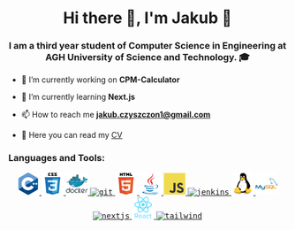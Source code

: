 <h1 align="center">Hi there 👋, I'm Jakub 🤵</h1>
<h3 align="center">I am a third year student of Computer Science in Engineering at AGH University of Science and Technology. 🎓</h3>

- 🔭 I’m currently working on **CPM-Calculator**

- 🌱 I’m currently learning **Next.js**

- 📫 How to reach me **jakub.czyszczon1@gmail.com**

- 📄 Here you can read my <a href="https://github.com/JCzyszczon/JCzyszczon/blob/main/CV.pdf">CV</a>

<h3 align="left">Languages and Tools:</h3>
<p align="center"> <a href="https://www.w3schools.com/cpp/" target="_blank" rel="noreferrer"> <kbd><img src="https://raw.githubusercontent.com/devicons/devicon/master/icons/cplusplus/cplusplus-original.svg" alt="cplusplus" width="40" height="40"/></kbd> </a> <a href="https://www.w3schools.com/css/" target="_blank" rel="noreferrer"> <kbd><img src="https://raw.githubusercontent.com/devicons/devicon/master/icons/css3/css3-original-wordmark.svg" alt="css3" width="40" height="40"/></kbd> </a> <a href="https://www.docker.com/" target="_blank" rel="noreferrer"> <kbd><img src="https://raw.githubusercontent.com/devicons/devicon/master/icons/docker/docker-original-wordmark.svg" alt="docker" width="40" height="40"/></kbd> </a> <a href="https://git-scm.com/" target="_blank" rel="noreferrer"> <kbd><img src="https://www.vectorlogo.zone/logos/git-scm/git-scm-icon.svg" alt="git" width="40" height="40"/></kbd> </a> <a href="https://www.w3.org/html/" target="_blank" rel="noreferrer"> <kbd><img src="https://raw.githubusercontent.com/devicons/devicon/master/icons/html5/html5-original-wordmark.svg" alt="html5" width="40" height="40"/></kbd> </a> <a href="https://www.java.com" target="_blank" rel="noreferrer"> <kbd><img src="https://raw.githubusercontent.com/devicons/devicon/master/icons/java/java-original.svg" alt="java" width="40" height="40"/></kbd> </a> <a href="https://developer.mozilla.org/en-US/docs/Web/JavaScript" target="_blank" rel="noreferrer"> <kbd><img src="https://raw.githubusercontent.com/devicons/devicon/master/icons/javascript/javascript-original.svg" alt="javascript" width="40" height="40"/></kbd> </a> <a href="https://www.jenkins.io" target="_blank" rel="noreferrer"> <kbd><img src="https://www.vectorlogo.zone/logos/jenkins/jenkins-icon.svg" alt="jenkins" width="40" height="40"/></kbd> </a> <a href="https://www.linux.org/" target="_blank" rel="noreferrer"> <kbd><img src="https://raw.githubusercontent.com/devicons/devicon/master/icons/linux/linux-original.svg" alt="linux" width="40" height="40"/></kbd> </a> <a href="https://www.mysql.com/" target="_blank" rel="noreferrer"> <kbd><img src="https://raw.githubusercontent.com/devicons/devicon/master/icons/mysql/mysql-original-wordmark.svg" alt="mysql" width="40" height="40"/></kbd> </a> <a href="https://nextjs.org/" target="_blank" rel="noreferrer"> <kbd><img src="https://cdn.worldvectorlogo.com/logos/nextjs-2.svg" alt="nextjs" width="40" height="40"/></kbd> </a> <a href="https://reactjs.org/" target="_blank" rel="noreferrer"> <kbd><img src="https://raw.githubusercontent.com/devicons/devicon/master/icons/react/react-original-wordmark.svg" alt="react" width="40" height="40"/></kbd> </a> <a href="https://tailwindcss.com/" target="_blank" rel="noreferrer"> <kbd><img src="https://www.vectorlogo.zone/logos/tailwindcss/tailwindcss-icon.svg" alt="tailwind" width="40" height="40"/></kbd> </a> </p>
